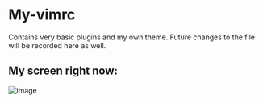 # My-vimrc
Contains very basic plugins and my own theme. Future changes to the file will be recorded here as well.


## My screen right now:

![image](https://user-images.githubusercontent.com/42383989/84696405-1318ad80-af6a-11ea-937b-9efbeafb833a.png)
